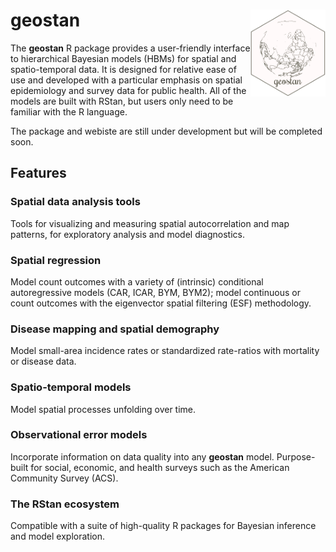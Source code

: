 # geostan <img src="man/figures/logo.png" align="right" width="120" />

The **geostan** R package provides a user-friendly interface to
hierarchical Bayesian models (HBMs) for spatial and spatio-temporal data. It is designed for
relative ease of use and developed with a particular emphasis on spatial epidemiology and survey data for public health.
All of the models are built with RStan, but users only need to be familiar with the R language.

The package and webiste are still under development but will be completed soon.

## Features

### Spatial data analysis tools

Tools for visualizing and measuring spatial autocorrelation and map patterns, for exploratory analysis and model diagnostics.

### Spatial regression 

Model count outcomes with a variety of (intrinsic) conditional autoregressive models (CAR, ICAR, BYM, BYM2); model continuous or count outcomes with the eigenvector spatial filtering (ESF) methodology.

### Disease mapping and spatial demography

Model small-area incidence rates or standardized rate-ratios with mortality or disease data.

### Spatio-temporal models

Model spatial processes unfolding over time.

### Observational error models 

Incorporate information on data quality into any **geostan** model. Purpose-built for social, economic, and health surveys such as the American Community Survey (ACS).

### The RStan ecosystem

Compatible with a suite of high-quality R packages for Bayesian inference and model exploration.
